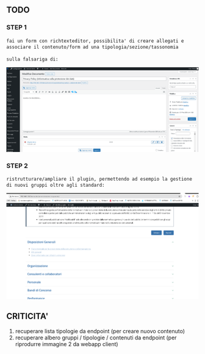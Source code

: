 ## TODO

### STEP 1

    fai un form con richtexteditor, possibilita' di creare allegati e associare il contenuto/form ad una tipologia/sezione/tassonomia

    sulla falsariga di:

![alt text](image.png)

### STEP 2

    ristrutturare/ampliare il plugin, permettendo ad esempio la gestione di nuovi gruppi oltre agli standard:

![alt text](image-1.png)

## CRITICITA'

1. recuperare lista tipologie da endpoint (per creare nuovo contenuto)
2. recuperare albero gruppi / tipologie / contenuti da endpoint (per riprodurre immagine 2 da webapp client)
